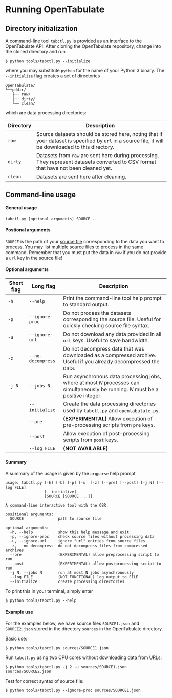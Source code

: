 # Running OpenTabulate

## Directory initialization

A command-line tool `tabctl.py` is provided as an interface to the OpenTabulate API. After cloning the OpenTabulate repository, change into the cloned directory and run

```
$ python tools/tabctl.py --initialize
```

where you may substitute `python` for the name of your Python 3 binary. The `--initialize` flag creates a set of directories

```
OpenTabulate/
└──pddir/
   ├── raw/
   ├── dirty/
   └── clean/
```

which are data processing directories:

| Directory | Description |
| ---- | ----------- |
| `raw` | Source datasets should be stored here, noting that if your dataset is specified by `url` in a source file, it will be downloaded to this directory. |
| `dirty` | Datasets from `raw` are sent here during processing. They represent datasets converted to CSV format that have not been cleaned yet. |
| `clean` | Datasets are sent here after cleaning. |

## Command-line usage

#### General usage

```
tabctl.py [optional arguments] SOURCE ...
```

#### Postional arguments

`SOURCE` is the path of your [source file](CONTRIB.md) corresponding to the data you want to process. You may list multiple source files to process in the same command. Remember that you must put the data in `raw` if you do not provide a `url` key in the source file!

#### Optional arguments

| Short flag | Long flag | Description |
| ---------- | --------- | ----------- |
| `-h` | `--help` | Print the command-line tool help prompt to standard output. |
| `-p` | `--ignore-proc` | Do not process the datasets corresponding the source file. Useful for quickly checking source file syntax. |
| `-u` | `--ignore-url` | Do not download any data provided in all `url` keys. Useful to save bandwidth. |
| `-z` | `--no-decompress` | Do not decompress data that was downloaded as a compressed archive. Useful if you already decompressed the data. |
| `-j N` | `--jobs N` | Run asynchronous data processing jobs, where at most *N* processes can simultaneously be running. *N* must be a positive integer. |
|  | `--initialize` | Create the data processing directories used by `tabctl.py` and `opentabulate.py`. |
|  | `--pre` | **(EXPERIMENTAL)** Allow execution of pre-processing scripts from `pre` keys. |
|  | `--post` | Allow execution of post-processing scripts from `post` keys. |
|  | `--log FILE` | **(NOT AVAILABLE)** |

#### Summary

A summary of the usage is given by the `argparse` help prompt 

```
usage: tabctl.py [-h] [-b] [-p] [-u] [-z] [--pre] [--post] [-j N] [--log FILE]
                 [--initialize]
                 [SOURCE [SOURCE ...]]

A command-line interactive tool with the OBR.

positional arguments:
  SOURCE               path to source file

optional arguments:
  -h, --help           show this help message and exit
  -p, --ignore-proc    check source files without processing data
  -u, --ignore-url     ignore "url" entries from source files
  -z, --no-decompress  do not decompress files from compressed archives
  --pre                (EXPERIMENTAL) allow preprocessing script to run
  --post               (EXPERIMENTAL) allow postprocessing script to run
  -j N, --jobs N       run at most N jobs asynchronously
  --log FILE           (NOT FUNCTIONAL) log output to FILE
  --initialize         create processing directories
```

To print this in your terminal, simply enter

```
$ python tools/tabctl.py --help
```

#### Example use

For the examples below, we have source files `SOURCE1.json` and `SOURCE2.json` stored in the directory `sources` in the OpenTabulate directory.

Basic use:

```
$ python tools/tabctl.py sources/SOURCE1.json
```

Run `tabctl.py` using two CPU cores without downloading data from URLs:

```
$ python tools/tabctl.py -j 2 -u sources/SOURCE1.json sources/SOURCE2.json
```

Test for correct syntax of source file:

```
$ python tools/tabctl.py --ignore-proc sources/SOURCE1.json
```
